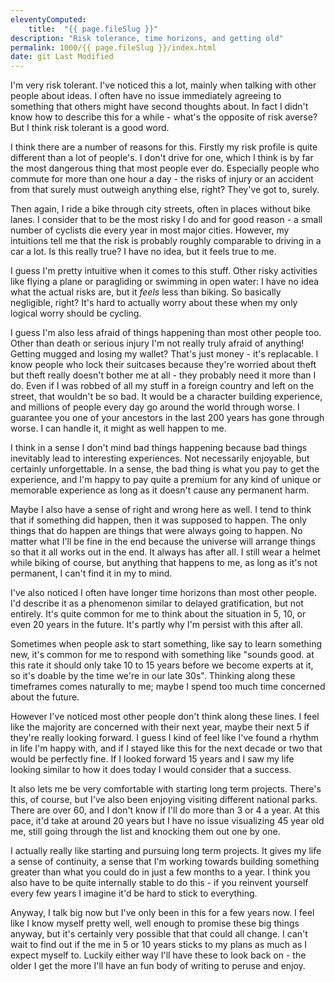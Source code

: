 ```yaml
---
eleventyComputed:
    title:  "{{ page.fileSlug }}"
description: "Risk tolerance, time horizons, and getting old"
permalink: 1000/{{ page.fileSlug }}/index.html
date: git Last Modified
---
```


I'm very risk tolerant. I've noticed this a lot, mainly when talking with other people about ideas. I often have no issue immediately agreeing to something that others might have second thoughts about. In fact I didn't know how to describe this for a while - what's the opposite of risk averse? But I think risk tolerant is a good word.

I think there are a number of reasons for this. Firstly my risk profile is quite different than a lot of people's. I don't drive for one, which I think is by far the most dangerous thing that most people ever do. Especially people who commute for more than one hour a day - the risks of injury or an accident from that surely must outweigh anything else, right? They've got to, surely.

Then again, I ride a bike through city streets, often in places without bike lanes. I consider that to be the most risky I do and for good reason - a small number of cyclists die every year in most major cities. However, my intuitions tell me that the risk is probably roughly comparable to driving in a car a lot. Is this really true? I have no idea, but it feels true to me.

I guess I'm pretty intuitive when it comes to this stuff. Other risky activities like flying a plane or paragliding or swimming in open water: I have no idea what the actual risks are, but it _feels_ less than biking. So basically negligible, right? It's hard to actually worry about these when my only logical worry should be cycling.

I guess I'm also less afraid of things happening than most other people too. Other than death or serious injury I'm not really truly afraid of anything! Getting mugged and losing my wallet? That's just money - it's replacable. I know people who lock their suitcases because they're worried about theft but theft really doesn't bother me at all - they probably need it more than I do. Even if I was robbed of all my stuff in a foreign country and left on the street, that wouldn't be so bad. It would be a character building experience, and millions of people every day go around the world through worse. I guarantee you one of your ancestors in the last 200 years has gone through worse. I can handle it, it might as well happen to me.

I think in a sense I don't mind bad things happening because bad things inevitably lead to interesting experiences. Not necessarily enjoyable, but certainly unforgettable. In a sense, the bad thing is what you pay to get the experience, and I'm happy to pay quite a premium for any kind of unique or memorable experience as long as it doesn't cause any permanent harm.

Maybe I also have a sense of right and wrong here as well. I tend to think that if something did happen, then it was supposed to happen. The only things that do happen are things that were always going to happen. No matter what I'll be fine in the end because the universe will arrange things so that it all works out in the end. It always has after all. I still wear a helmet while biking of course, but anything that happens to me, as long as it's not permanent, I can't find it in my to mind.

I've also noticed I often have longer time horizons than most other people. I'd describe it as a phenomenon similar to delayed gratification, but not entirely. It's quite common for me to think about the situation in 5, 10, or even 20 years in the future. It's partly why I'm persist with this after all.

Sometimes when people ask to start something, like say to learn something new, it's common for me to respond with something like "sounds good. at this rate it should only take 10 to 15 years before we become experts at it, so it's doable by the time we're in our late 30s". Thinking along these timeframes comes naturally to me; maybe I spend too much time concerned about the future.

However I've noticed most other people don't think along these lines. I feel like the majority are concerned with their next year, maybe their next 5 if they're really looking forward. I guess I kind of feel like I've found a rhythm in life I'm happy with, and if I stayed like this for the next decade or two that would be perfectly fine. If I looked forward 15 years and I saw my life looking similar to how it does today I would consider that a success.

It also lets me be very comfortable with starting long term projects. There's this, of course, but I've also been enjoying visiting different national parks. There are over 60, and I don't know if I'll do more than 3 or 4 a year. At this pace, it'd take at around 20 years but I have no issue visualizing 45 year old me, still going through the list and knocking them out one by one.

I actually really like starting and pursuing long term projects. It gives my life a sense of continuity, a sense that I'm working towards building something greater than what you could do in just a few months to a year. I think you also have to be quite internally stable to do this - if you reinvent yourself every few years I imagine it'd be hard to stick to everything.

Anyway, I talk big now but I've only been in this for a few years now. I feel like I know myself pretty well, well enough to promise these big things anyway, but it's certainly very possible that that could all change. I can't wait to find out if the me in 5 or 10 years sticks to my plans as much as I expect myself to. Luckily either way I'll have these to look back on - the older I get the more I'll have an fun body of writing to peruse and enjoy.